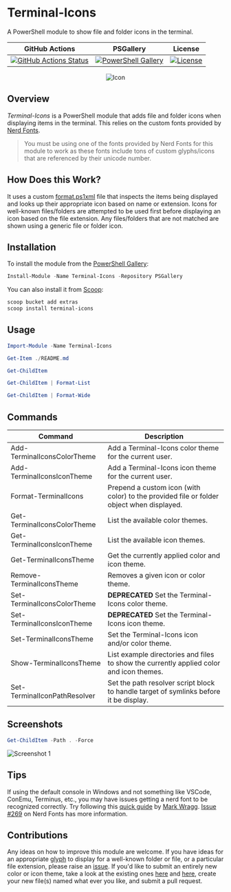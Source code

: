 # Terminal-Icons

A PowerShell module to show file and folder icons in the terminal.

| GitHub Actions | PSGallery | License |
|----------------|-----------|---------|
[![GitHub Actions Status][github-actions-badge]][github-actions-build] | [![PowerShell Gallery][psgallery-badge]][psgallery] | [![License][license-badge]][license]

<p align="center">
    <img src="./media/icon_256.png" alt="Icon">
</p>

## Overview

*Terminal-Icons* is a PowerShell module that adds file and folder icons when displaying items in the terminal.
This relies on the custom fonts provided by [Nerd Fonts](https://github.com/ryanoasis/nerd-fonts).

> You must be using one of the fonts provided by Nerd Fonts for this module to work as these fonts include tons of custom glyphs/icons that are referenced by their unicode number.

## How Does this Work?

It uses a custom [format.ps1xml](https://docs.microsoft.com/en-us/powershell/module/microsoft.powershell.core/about/about_format.ps1xml?view=powershell-6) file that inspects the items being displayed and looks up their appropriate icon based on name or extension.
Icons for well-known files/folders are attempted to be used first before displaying an icon based on the file extension.
Any files/folders that are not matched are shown using a generic file or folder icon.

## Installation

To install the module from the [PowerShell Gallery](https://www.powershellgallery.com/):

```powershell
Install-Module -Name Terminal-Icons -Repository PSGallery
```

You can also install it from [Scoop](https://scoop.sh/):
```powershell
scoop bucket add extras
scoop install terminal-icons
```

## Usage

```powershell
Import-Module -Name Terminal-Icons

Get-Item ./README.md

Get-ChildItem

Get-ChildItem | Format-List

Get-ChildItem | Format-Wide
```

## Commands

| Command | Description
|---------|-------------|
Add-TerminalIconsColorTheme | Add a Terminal-Icons color theme for the current user.
Add-TerminalIconsIconTheme  | Add a Terminal-Icons icon theme for the current user.
Format-TerminalIcons        | Prepend a custom icon (with color) to the provided file or folder object when displayed.
Get-TerminalIconsColorTheme | List the available color themes.
Get-TerminalIconsIconTheme  | List the available icon themes.
Get-TerminalIconsTheme      | Get the currently applied color and icon theme.
Remove-TerminalIconsTheme   | Removes a given icon or color theme.
Set-TerminalIconsColorTheme | **DEPRECATED** Set the Terminal-Icons color theme.
Set-TerminalIconsIconTheme  | **DEPRECATED** Set the Terminal-Icons icon theme.
Set-TerminalIconsTheme      | Set the Terminal-Icons icon and/or color theme.
Show-TerminalIconsTheme     | List example directories and files to show the currently applied color and icon themes.
Set-TerminalIconPathResolver| Set the path resolver script block to handle target of symlinks before it be display.

## Screenshots

```powershell
Get-ChildItem -Path . -Force
```

![Screenshot 1](./media/screenshot.png)

## Tips

If using the default console in Windows and not something like VSCode, ConEmu, Terminus, etc., you may have issues getting a nerd font to be recognized correctly.
Try following this [quick guide](https://gist.github.com/markwragg/6301bfcd56ce86c3de2bd7e2f09a8839) by [Mark Wragg](https://twitter.com/markwragg).
[Issue #269](https://github.com/ryanoasis/nerd-fonts/issues/269) on Nerd Fonts has more information.

## Contributions

Any ideas on how to improve this module are welcome.
If you have ideas for an appropriate [glyph](http://nerdfonts.com/#cheat-sheet) to display for a well-known folder or file, or a particular file extension, please raise an [issue](https://github.com/devblackops/Terminal-Icons/issues/new).
If you'd like to submit an entirely new color or icon theme, take a look at the existing ones [here](https://github.com/devblackops/Terminal-Icons/tree/master/Terminal-Icons/Data/colorThemes) and [here](https://github.com/devblackops/Terminal-Icons/tree/master/Terminal-Icons/Data/iconThemes), create your new file(s) named what ever you like, and submit a pull request.

[github-actions-badge]: https://github.com/devblackops/Terminal-Icons/workflows/CI/badge.svg
[github-actions-build]: https://github.com/devblackops/Terminal-Icons/actions
[psgallery-badge]:      https://img.shields.io/powershellgallery/dt/terminal-icons.svg
[psgallery]:            https://www.powershellgallery.com/packages/terminal-icons
[license-badge]:        https://img.shields.io/github/license/poshbotio/poshbot.svg
[license]:              https://www.powershellgallery.com/packages/poshbot

